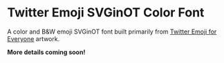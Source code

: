# Twitter Emoji SVGinOT Color Font
A color and B&W emoji SVGinOT font built primarily from [Twitter Emoji for Everyone][1] artwork.

[1]: https://github.com/twitter/twemoji

**More details coming soon!**
